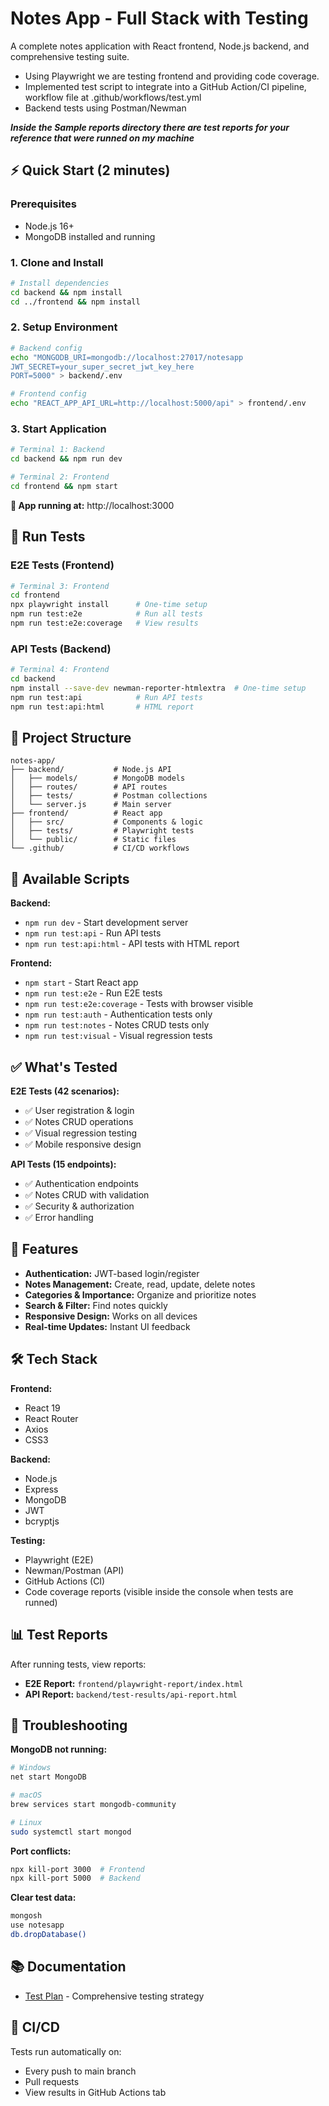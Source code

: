 # Notes App - Full Stack with Testing

A complete notes application with React frontend, Node.js backend, and comprehensive testing suite. 

* Using Playwright we are testing frontend and providing code coverage.
* Implemented test script to integrate into a GitHub Action/CI pipeline, workflow file at .github/workflows/test.yml
* Backend tests using Postman/Newman

***Inside the Sample reports directory there are test reports for your reference that were runned on my machine***

## ⚡ Quick Start (2 minutes)

### Prerequisites
- Node.js 16+ 
- MongoDB installed and running

### 1. Clone and Install
```bash
# Install dependencies
cd backend && npm install
cd ../frontend && npm install
```

### 2. Setup Environment
```bash
# Backend config
echo "MONGODB_URI=mongodb://localhost:27017/notesapp
JWT_SECRET=your_super_secret_jwt_key_here
PORT=5000" > backend/.env

# Frontend config  
echo "REACT_APP_API_URL=http://localhost:5000/api" > frontend/.env
```

### 3. Start Application
```bash
# Terminal 1: Backend
cd backend && npm run dev

# Terminal 2: Frontend
cd frontend && npm start
```

**🎉 App running at:** http://localhost:3000

## 🧪 Run Tests

### E2E Tests (Frontend)
```bash
# Terminal 3: Frontend
cd frontend
npx playwright install      # One-time setup
npm run test:e2e            # Run all tests
npm run test:e2e:coverage   # View results  
```

### API Tests (Backend)
```bash
# Terminal 4: Frontend
cd backend
npm install --save-dev newman-reporter-htmlextra  # One-time setup
npm run test:api            # Run API tests
npm run test:api:html       # HTML report
```

## 📁 Project Structure
```
notes-app/
├── backend/           # Node.js API
│   ├── models/        # MongoDB models
│   ├── routes/        # API routes
│   ├── tests/         # Postman collections
│   └── server.js      # Main server
├── frontend/          # React app
│   ├── src/           # Components & logic
│   ├── tests/         # Playwright tests
│   └── public/        # Static files
└── .github/           # CI/CD workflows
```

## 🔧 Available Scripts

**Backend:**
- `npm run dev` - Start development server
- `npm run test:api` - Run API tests
- `npm run test:api:html` - API tests with HTML report

**Frontend:**
- `npm start` - Start React app
- `npm run test:e2e` - Run E2E tests
- `npm run test:e2e:coverage` - Tests with browser visible
- `npm run test:auth` - Authentication tests only
- `npm run test:notes` - Notes CRUD tests only
- `npm run test:visual` - Visual regression tests

## ✅ What's Tested

**E2E Tests (42 scenarios):**
- ✅ User registration & login
- ✅ Notes CRUD operations
- ✅ Visual regression testing
- ✅ Mobile responsive design

**API Tests (15 endpoints):**
- ✅ Authentication endpoints
- ✅ Notes CRUD with validation
- ✅ Security & authorization
- ✅ Error handling

## 🚀 Features

- **Authentication:** JWT-based login/register
- **Notes Management:** Create, read, update, delete notes
- **Categories & Importance:** Organize and prioritize notes
- **Search & Filter:** Find notes quickly
- **Responsive Design:** Works on all devices
- **Real-time Updates:** Instant UI feedback

## 🛠️ Tech Stack

**Frontend:**
- React 19
- React Router
- Axios
- CSS3

**Backend:**
- Node.js
- Express
- MongoDB
- JWT
- bcryptjs

**Testing:**
- Playwright (E2E)
- Newman/Postman (API)
- GitHub Actions (CI)
- Code coverage reports (visible inside the console when tests are runned)

## 📊 Test Reports

After running tests, view reports:
- **E2E Report:** `frontend/playwright-report/index.html`
- **API Report:** `backend/test-results/api-report.html`

## 🐛 Troubleshooting

**MongoDB not running:**
```bash
# Windows
net start MongoDB

# macOS
brew services start mongodb-community

# Linux
sudo systemctl start mongod
```

**Port conflicts:**
```bash
npx kill-port 3000  # Frontend
npx kill-port 5000  # Backend
```

**Clear test data:**
```bash
mongosh
use notesapp
db.dropDatabase()
```

## 📚 Documentation

- [Test Plan](TEST_PLAN.md) - Comprehensive testing strategy

## 🔄 CI/CD

Tests run automatically on:
- Every push to main branch
- Pull requests
- View results in GitHub Actions tab

